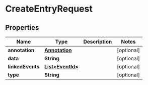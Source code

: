 # CreateEntryRequest

## Properties
Name | Type | Description | Notes
------------ | ------------- | ------------- | -------------
**annotation** | [**Annotation**](Annotation.md) |  |  [optional]
**data** | **String** |  |  [optional]
**linkedEvents** | [**List&lt;EventId&gt;**](EventId.md) |  |  [optional]
**type** | **String** |  |  [optional]
